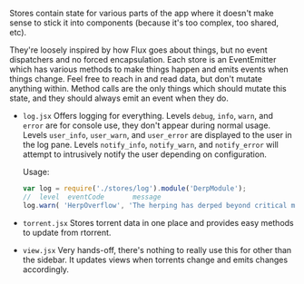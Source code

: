 Stores contain state for various parts of the app where it doesn't make sense to stick it into components (because it's too complex, too shared, etc).

They're loosely inspired by how Flux goes about things, but no event dispatchers and no forced encapsulation.
Each store is an EventEmitter which has various methods to make things happen and emits events when things change.
Feel free to reach in and read data, but don't mutate anything within.
Method calls are the only things which should mutate this state, and they should always emit an event when they do.

- `log.jsx`
Offers logging for everything.
Levels `debug`, `info`, `warn`, and `error` are for console use, they don't appear during normal usage.
Levels `user_info`, `user_warn`, and `user_error` are displayed to the user in the log pane.
Levels `notify_info`, `notify_warn`, and `notify_error` will attempt to intrusively notify the user depending on configuration.
	
	Usage:
	```jsx
	var log = require('./stores/log').module('DerpModule');
	//  level  eventCode       message                                        more data arguments
	log.warn( 'HerpOverflow', 'The herping has derped beyond critical mass', 'more', 'arguments', 'here')
	```

- `torrent.jsx`
Stores torrent data in one place and provides easy methods to update from rtorrent.

- `view.jsx`
Very hands-off, there's nothing to really use this for other than the sidebar.
It updates views when torrents change and emits changes accordingly.

